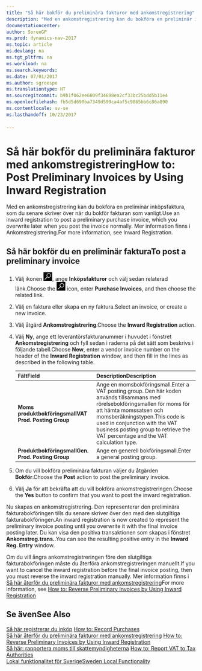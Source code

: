 ```yaml
---
title: "Så här bokför du preliminära fakturor med ankomstregistrering"
description: "Med en ankomstregistrering kan du bokföra en preliminär inköpsfaktura, som du senare skriver över när du bokför fakturan som vanligt."
documentationcenter: 
author: SorenGP
ms.prod: dynamics-nav-2017
ms.topic: article
ms.devlang: na
ms.tgt_pltfrm: na
ms.workload: na
ms.search.keywords: 
ms.date: 07/01/2017
ms.author: sgroespe
ms.translationtype: HT
ms.sourcegitcommit: b9b1f062ee6009f34698ea2cf33bc25bdd5b11e4
ms.openlocfilehash: fb5d5d690ba7349d599ca4af5c9865bb6c86a090
ms.contentlocale: sv-se
ms.lasthandoff: 10/23/2017

---
```

# <a name="how-to-post-preliminary-invoices-by-using-inward-registration"></a><span data-ttu-id="0ba01-103">Så här bokför du preliminära fakturor med ankomstregistrering</span><span class="sxs-lookup"><span data-stu-id="0ba01-103">How to: Post Preliminary Invoices by Using Inward Registration</span></span>
<span data-ttu-id="0ba01-104">Med en ankomstregistrering kan du bokföra en preliminär inköpsfaktura, som du senare skriver över när du bokför fakturan som vanligt.</span><span class="sxs-lookup"><span data-stu-id="0ba01-104">Use an inward registration to post a preliminary purchase invoice, which you overwrite later when you post the invoice normally.</span></span> <span data-ttu-id="0ba01-105">Mer information finns i Ankomstregistrering.</span><span class="sxs-lookup"><span data-stu-id="0ba01-105">For more information, see Inward Registration.</span></span>  

## <a name="to-post-a-preliminary-invoice"></a><span data-ttu-id="0ba01-106">Så här bokför du en preliminär faktura</span><span class="sxs-lookup"><span data-stu-id="0ba01-106">To post a preliminary invoice</span></span>  

1.  <span data-ttu-id="0ba01-107">Välj ikonen ![Söka efter sida eller rapport](../../media/ui-search/search_small.png "ikonen Söka efter sida eller rapport"), ange **Inköpsfakturor** och välj sedan relaterad länk.</span><span class="sxs-lookup"><span data-stu-id="0ba01-107">Choose the ![Search for Page or Report](../../media/ui-search/search_small.png "Search for Page or Report icon") icon, enter **Purchase Invoices**, and then choose the related link.</span></span>  
2.  <span data-ttu-id="0ba01-108">Välj en faktura eller skapa en ny faktura.</span><span class="sxs-lookup"><span data-stu-id="0ba01-108">Select an invoice, or create a new invoice.</span></span>  
3.  <span data-ttu-id="0ba01-109">Välj åtgärd **Ankomstregistrering**.</span><span class="sxs-lookup"><span data-stu-id="0ba01-109">Choose the **Inward Registration** action.</span></span>  
4.  <span data-ttu-id="0ba01-110">Välj **Ny**, ange ett leverantörsfakturanummer i huvudet i fönstret **Ankomstregistrering** och fyll sedan i raderna på det sätt som beskrivs i följande tabell.</span><span class="sxs-lookup"><span data-stu-id="0ba01-110">Choose **New**, enter a vendor invoice number on the header of the **Inward Registration** window, and then fill in the lines as described in the following table.</span></span>  

    |<span data-ttu-id="0ba01-111">Fält</span><span class="sxs-lookup"><span data-stu-id="0ba01-111">Field</span></span>|<span data-ttu-id="0ba01-112">Description</span><span class="sxs-lookup"><span data-stu-id="0ba01-112">Description</span></span>|  
    |---------------------------------|---------------------------------------|  
    |<span data-ttu-id="0ba01-113">**Moms produktbokföringsmall**</span><span class="sxs-lookup"><span data-stu-id="0ba01-113">**VAT Prod. Posting Group**</span></span>|<span data-ttu-id="0ba01-114">Ange en momsbokföringsmall.</span><span class="sxs-lookup"><span data-stu-id="0ba01-114">Enter a VAT posting group.</span></span> <span data-ttu-id="0ba01-115">Den här koden används tillsammans med rörelsebokföringsmallen för moms för att hämta momssatsen och momsberäkningstypen.</span><span class="sxs-lookup"><span data-stu-id="0ba01-115">This code is used in conjunction with the VAT business posting group to retrieve the VAT percentage and the VAT calculation type.</span></span>|  
    |<span data-ttu-id="0ba01-116">**Produktbokföringsmall**</span><span class="sxs-lookup"><span data-stu-id="0ba01-116">**Gen. Prod. Posting Group**</span></span>|<span data-ttu-id="0ba01-117">Ange en generell bokföringsmall.</span><span class="sxs-lookup"><span data-stu-id="0ba01-117">Enter a general posting group.</span></span>|  

5.  <span data-ttu-id="0ba01-118">Om du vill bokföra preliminära fakturan väljer du åtgärden **Bokför**.</span><span class="sxs-lookup"><span data-stu-id="0ba01-118">Choose the **Post** action to post the preliminary invoice.</span></span>  
6.  <span data-ttu-id="0ba01-119">Välj **Ja** för att bekräfta att du vill bokföra ankomstregistreringen.</span><span class="sxs-lookup"><span data-stu-id="0ba01-119">Choose the **Yes** button to confirm that you want to post the inward registration.</span></span>  

<span data-ttu-id="0ba01-120">Nu skapas en ankomstregistrering. Den representerar den preliminära fakturabokföringen tills du senare skriver över den med den slutgiltiga fakturabokföringen.</span><span class="sxs-lookup"><span data-stu-id="0ba01-120">An inward registration is now created to represent the preliminary invoice posting until you overwrite it with the final invoice posting later.</span></span> <span data-ttu-id="0ba01-121">Du kan visa den positiva transaktionen som skapas i fönstret **Ankomstreg.trans.**.</span><span class="sxs-lookup"><span data-stu-id="0ba01-121">You can see the resulting positive entry in the **Inward Reg. Entry** window.</span></span>  

<span data-ttu-id="0ba01-122">Om du vill ångra ankomstregistreringen före den slutgiltiga fakturabokföringen måste du återföra ankomstregistreringen manuellt.</span><span class="sxs-lookup"><span data-stu-id="0ba01-122">If you want to cancel the inward registration before the final invoice posting, then you must reverse the inward registration manually.</span></span> <span data-ttu-id="0ba01-123">Mer information finns i [Så här återför du preliminära fakturor med ankomstregistrering](how-to-reverse-preliminary-invoices-by-using-inward-registration.md)</span><span class="sxs-lookup"><span data-stu-id="0ba01-123">For more information, see [How to: Reverse Preliminary Invoices by Using Inward Registration](how-to-reverse-preliminary-invoices-by-using-inward-registration.md)</span></span>  

## <a name="see-also"></a><span data-ttu-id="0ba01-124">Se även</span><span class="sxs-lookup"><span data-stu-id="0ba01-124">See Also</span></span>  
 <span data-ttu-id="0ba01-125">[Så här registrerar du inköp](../../purchasing-how-record-purchases.md) </span><span class="sxs-lookup"><span data-stu-id="0ba01-125">[How to: Record Purchases](../../purchasing-how-record-purchases.md) </span></span>  
 <span data-ttu-id="0ba01-126">[Så här återför du preliminära fakturor med ankomstregistrering](how-to-reverse-preliminary-invoices-by-using-inward-registration.md) </span><span class="sxs-lookup"><span data-stu-id="0ba01-126">[How to: Reverse Preliminary Invoices by Using Inward Registration](how-to-reverse-preliminary-invoices-by-using-inward-registration.md) </span></span>  
 <span data-ttu-id="0ba01-127">[Så här: rapportera moms till skattemyndigheterna](../../finance-how-report-vat.md) </span><span class="sxs-lookup"><span data-stu-id="0ba01-127">[How to: Report VAT to Tax Authorities](../../finance-how-report-vat.md) </span></span>  
 [<span data-ttu-id="0ba01-128">Lokal funktionalitet för Sverige</span><span class="sxs-lookup"><span data-stu-id="0ba01-128">Sweden Local Functionality</span></span>](sweden-local-functionality.md)

